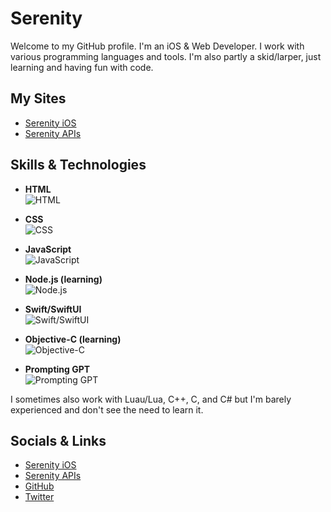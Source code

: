 # Serenity

Welcome to my GitHub profile. I'm an iOS & Web Developer. I work with various programming languages and tools. I'm also partly a skid/larper, just learning and having fun with code.

## My Sites
- [Serenity iOS](https://serenityios.com)
- [Serenity APIs](https://serenityapis.top)

## Skills & Technologies

- **HTML**  
  ![HTML](https://via.placeholder.com/1000x40/E34F26/ffffff?text=HTML+92%25)

- **CSS**  
  ![CSS](https://via.placeholder.com/1000x40/1572B6/ffffff?text=CSS+84%25)

- **JavaScript**  
  ![JavaScript](https://via.placeholder.com/1000x40/F7DF1E/ffffff?text=JavaScript+47%25)

- **Node.js (learning)**  
  ![Node.js](https://via.placeholder.com/1000x40/8CC84B/ffffff?text=Node.js+0%25+%28learning%29)

- **Swift/SwiftUI**  
  ![Swift/SwiftUI](https://via.placeholder.com/1000x40/F05138/ffffff?text=Swift%2FSwiftUI+79%25)

- **Objective-C (learning)**  
  ![Objective-C](https://via.placeholder.com/1000x40/8A3A1A/ffffff?text=Objective-C+0%25+%28learning%29)

- **Prompting GPT**  
  ![Prompting GPT](https://via.placeholder.com/1000x40/66CCFF/ffffff?text=Prompting+GPT+100%25)

I sometimes also work with Luau/Lua, C++, C, and C# but I'm barely experienced and don't see the need to learn it.

## Socials & Links
- [Serenity iOS](https://serenityios.com)
- [Serenity APIs](https://serenityapis.top)
- [GitHub](https://github.com/serenityios)
- [Twitter](https://twitter.com/serenityios)

